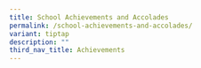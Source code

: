 ```yaml
---
title: School Achievements and Accolades
permalink: /school-achievements-and-accolades/
variant: tiptap
description: ""
third_nav_title: Achievements
---
```

